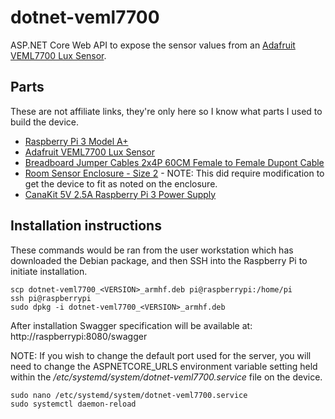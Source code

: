 # dotnet-veml7700
ASP.NET Core Web API to expose the sensor values from an [Adafruit VEML7700 Lux Sensor](https://www.adafruit.com/product/4162).

## Parts
These are not affiliate links, they're only here so I know what parts I used to build the device.
- [Raspberry Pi 3 Model A+](https://www.raspberrypi.com/products/raspberry-pi-3-model-a-plus/)
- [Adafruit VEML7700 Lux Sensor](https://www.adafruit.com/product/4162)
- [Breadboard Jumper Cables 2x4P 60CM Female to Female Dupont Cable](https://www.amazon.com/dp/B08NVKVSSP)
- [Room Sensor Enclosure - Size 2](https://thepihut.com/products/room-sensor-enclosure-size-2-with-pi-3a-mounts) - NOTE: This did require modification to get the device to fit as noted on the enclosure.
- [CanaKit 5V 2.5A Raspberry Pi 3 Power Supply](https://www.amazon.com/dp/B00MARDJZ4)

## Installation instructions
These commands would be ran from the user workstation which has downloaded the Debian package, and then SSH into the Raspberry Pi to initiate installation.
```
scp dotnet-veml7700_<VERSION>_armhf.deb pi@raspberrypi:/home/pi
ssh pi@raspberrypi
sudo dpkg -i dotnet-veml7700_<VERSION>_armhf.deb
```
After installation Swagger specification will be available at: http://raspberrypi:8080/swagger

NOTE: If you wish to change the default port used for the server, you will need to change the ASPNETCORE_URLS environment variable setting held within the _/etc/systemd/system/dotnet-veml7700.service_ file on the device.
```
sudo nano /etc/systemd/system/dotnet-veml7700.service
sudo systemctl daemon-reload
```
